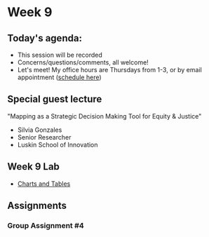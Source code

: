 # Week 9

## Today's agenda:

- This session will be recorded
- Concerns/questions/comments, all welcome!
- Let's meet! My office hours are Thursdays from 1-3, or by email appointment ([schedule here](https://calendly.com/yohda/officehours))

## Special guest lecture

"Mapping as a Strategic Decision Making Tool for Equity & Justice"
- Silvia Gonzales
- Senior Researcher
- Luskin School of Innovation

## Week 9 Lab
- [Charts and Tables](Lab)

## Assignments

### Group Assignment #4

